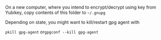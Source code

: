On a new computer, where you intend to encrypt/decrypt using key from Yubikey,
copy contents of this folder to `~/.gnupg`

Depending on state, you might want to kill/restart gpg agent with

`pkill gpg-agent` or`gpgconf --kill gpg-agent`
